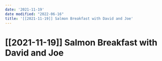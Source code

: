 ```yaml
---
date: '2021-11-19'
date modified: "2022-06-16"
title: '[[2021-11-19]] Salmon Breakfast with David and Joe'
---
```


# [[2021-11-19]] Salmon Breakfast with David and Joe
